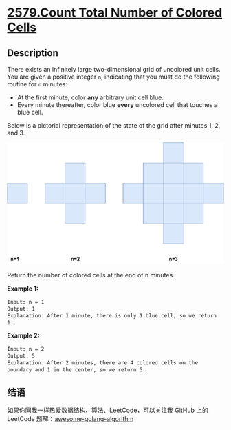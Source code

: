 # [2579.Count Total Number of Colored Cells][title]

## Description
There exists an infinitely large two-dimensional grid of uncolored unit cells. You are given a positive integer `n`, indicating that you must do the following routine for `n` minutes:

- At the first minute, color **any** arbitrary unit cell blue.
- Every minute thereafter, color blue **every** uncolored cell that touches a blue cell.

Below is a pictorial representation of the state of the grid after minutes 1, 2, and 3.


![1](./1.png)

Return the number of colored cells at the end of n minutes.

**Example 1:**

```
Input: n = 1
Output: 1
Explanation: After 1 minute, there is only 1 blue cell, so we return 1.
```

**Example 2:**

```
Input: n = 2
Output: 5
Explanation: After 2 minutes, there are 4 colored cells on the boundary and 1 in the center, so we return 5.
```

## 结语

如果你同我一样热爱数据结构、算法、LeetCode，可以关注我 GitHub 上的 LeetCode 题解：[awesome-golang-algorithm][me]

[title]: https://leetcode.com/problems/grid-illumination/
[me]: https://github.com/kylesliu/awesome-golang-algorithm

